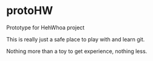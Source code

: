 # protoHW

Prototype for HehWhoa project


This is really just a safe place to play with and learn git.

Nothing more than a toy to get experience, nothing less.
